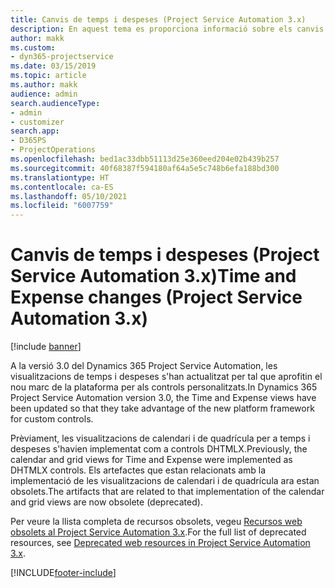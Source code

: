 ```yaml
---
title: Canvis de temps i despeses (Project Service Automation 3.x)
description: En aquest tema es proporciona informació sobre els canvis de la solució per al temps i les despeses.
author: makk
ms.custom:
- dyn365-projectservice
ms.date: 03/15/2019
ms.topic: article
ms.author: makk
audience: admin
search.audienceType:
- admin
- customizer
search.app:
- D365PS
- ProjectOperations
ms.openlocfilehash: bed1ac33dbb51113d25e360eed204e02b439b257
ms.sourcegitcommit: 40f68387f594180af64a5e5c748b6efa188bd300
ms.translationtype: HT
ms.contentlocale: ca-ES
ms.lasthandoff: 05/10/2021
ms.locfileid: "6007759"
---
```

# <a name="time-and-expense-changes-project-service-automation-3x"></a><span data-ttu-id="9ef77-103">Canvis de temps i despeses (Project Service Automation 3.x)</span><span class="sxs-lookup"><span data-stu-id="9ef77-103">Time and Expense changes (Project Service Automation 3.x)</span></span>

[!include [banner](../../includes/psa-now-project-operations.md)]

<span data-ttu-id="9ef77-104">A la versió 3.0 del Dynamics 365 Project Service Automation, les visualitzacions de temps i despeses s'han actualitzat per tal que aprofitin el nou marc de la plataforma per als controls personalitzats.</span><span class="sxs-lookup"><span data-stu-id="9ef77-104">In Dynamics 365 Project Service Automation version 3.0, the Time and Expense views have been updated so that they take advantage of the new platform framework for custom controls.</span></span>

<span data-ttu-id="9ef77-105">Prèviament, les visualitzacions de calendari i de quadrícula per a temps i despeses s'havien implementat com a controls DHTMLX.</span><span class="sxs-lookup"><span data-stu-id="9ef77-105">Previously, the calendar and grid views for Time and Expense were implemented as DHTMLX controls.</span></span> <span data-ttu-id="9ef77-106">Els artefactes que estan relacionats amb la implementació de les visualitzacions de calendari i de quadrícula ara estan obsolets.</span><span class="sxs-lookup"><span data-stu-id="9ef77-106">The artifacts that are related to that implementation of the calendar and grid views are now obsolete (deprecated).</span></span>

<span data-ttu-id="9ef77-107">Per veure la llista completa de recursos obsolets, vegeu [Recursos web obsolets al Project Service Automation 3.x](web-resources-deprecated-v3.x.md).</span><span class="sxs-lookup"><span data-stu-id="9ef77-107">For the full list of deprecated resources, see [Deprecated web resources in Project Service Automation 3.x](web-resources-deprecated-v3.x.md).</span></span>


[!INCLUDE[footer-include](../../includes/footer-banner.md)]